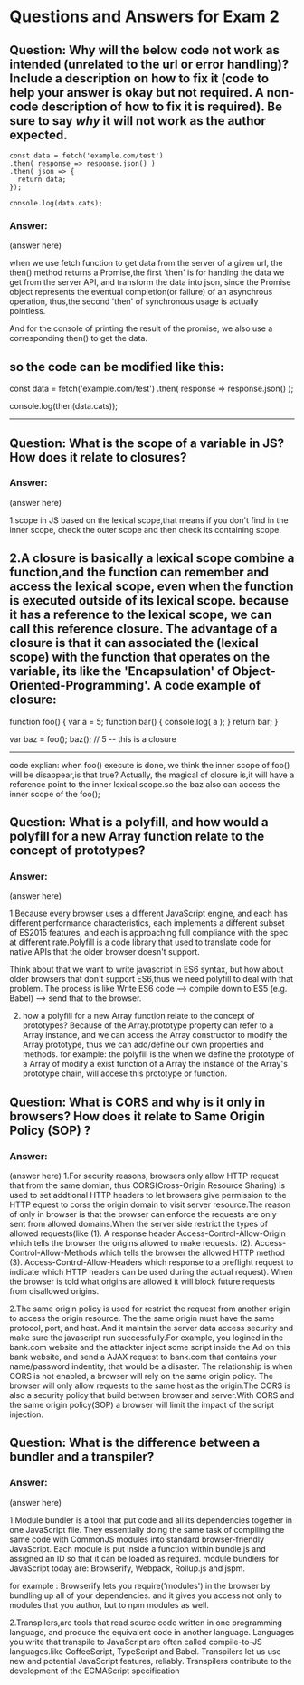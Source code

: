 # Questions and Answers for Exam 2

## Question: Why will the below code not work as intended (unrelated to the url or error handling)?  Include a description on how to fix it (code to help your answer is okay but not required.  A non-code description of how to fix it is required).  Be sure to say _why_ it will not work as the author expected.

```
const data = fetch('example.com/test')
.then( response => response.json() )
.then( json => { 
  return data;
});

console.log(data.cats);
```
### Answer:
 
(answer here)

when we use fetch function to get data from the server of a given url, the then() method returns a Promise,the first 'then' is for handing the data we get from the server API, and transform the data into json, since the Promise object represents the eventual completion(or failure) of an asynchrous operation, thus,the second 'then' of synchronous usage is actually pointless.

And for the console of printing the result of the promise, we also use a corresponding then() to get the data. 

so the code can be modified like this:
----------------------------------------
const data = fetch('example.com/test')
.then( response => response.json() );


console.log(then(data.cats));

----------------------------------------

## Question: What is the scope of a variable in JS?  How does it relate to closures? 

### Answer:
(answer here)

1.scope in JS based on the lexical scope,that means if you don't find in the inner scope, check the outer scope and then check its containing scope.


2.A closure is basically a lexical scope combine a function,and the function can remember and access the lexical scope, even when the function is executed outside of its lexical scope. because it has a reference to the lexical scope, we can call this reference closure.
The advantage of a closure is that it can associated the (lexical scope) with the function that operates on the variable, its like the 'Encapsulation' of Object-Oriented-Programming'. 
A code example of closure:
-----------------------------------------
function foo() {
    var a = 5;
    function bar() {
        console.log( a );
    }
    return bar;
}

var baz = foo();
baz(); // 5 -- this is a closure

-------------------------------------------
code explian:
when foo() execute is done, we think the inner scope of foo() will be disappear,is that true?
Actually, the magical of closure is,it will have a reference point to the inner lexical scope.so the baz also can access the inner scope of the foo();




## Question: What is a polyfill, and how would a polyfill for a new Array function relate to the concept of prototypes? 

### Answer:

(answer here)

1.Because every browser uses a different JavaScript engine, and each has different performance characteristics, each implements a different subset of ES2015 features, and each is approaching full compliance with the spec at different rate.Polyfill is a code library that used to translate code for native APIs that the older browser doesn't support.

Think about that we want to write javascript in ES6 syntax, but how about older browsers that don't support ES6,thus we need polyfill to deal with that problem.
The process is like Write ES6 code --> compile down to ES5 (e.g. Babel) --> send that to the browser.

2. how a polyfill for a new Array function relate to the concept of prototypes?
Because of the Array.prototype property can refer to a Array instance, and we can access the Array constructor to modify the Array prototype, thus we can add/define our own properties and methods.
for example: 
the polyfill is the when we define the prototype of a Array of modify a exist function of a Array
the instance of the Array's prototype chain, will accese this prototype or function.







## Question: What is CORS and why is it only in browsers?  How does it relate to Same Origin Policy (SOP) ?

### Answer: 

(answer here)
1.For security reasons, browsers only allow HTTP request that from the same domian, thus CORS(Cross-Origin Resource Sharing) is used to set addtional HTTP headers to let browsers give permission to the HTTP equest to corss the origin domain to visit server resource.The reason of only in browser is that the browser can enforce the requests are only sent from allowed domains.When the server side restrict the types of allowed requests(like
(1). A response header Access-Control-Allow-Origin which tells the browser the origins allowed to make requests. (2). Access-Control-Allow-Methods which tells the browser the allowed HTTP method 
(3). Access-Control-Allow-Headers which response to a preflight request to indicate which HTTP headers can be used during the actual request).
When the browser is told what origins are allowed it will block future requests from disallowed origins.


2.The same origin policy is used for restrict the request from another origin to access the origin resource. The the same origin must have the same protocol, port, and host. And it maintain the server data access security and make sure the javascript run successfully.For example, you logined in the bank.com website and the attackter inject some script inside the Ad on this bank website, and send a AJAX request to bank.com that contains your name/password indentity, that would be a disaster. The relationship is when CORS is not enabled, a browser will rely on the same origin policy. The browser will only allow requests to the same host as the origin.The CORS is also a security policy that build between browser and server.With CORS and the same origin policy(SOP) a browser will limit the impact of the script injection.




## Question: What is the difference between a bundler and a transpiler?

### Answer:

(answer here)

1.Module bundler is a tool that put code and all its dependencies together in one JavaScript file. They essentially doing the same task of compiling the same code with CommonJS modules into standard browser-friendly JavaScript. Each module is put inside a function within bundle.js and assigned an ID so that it can be loaded as required.
module bundlers for JavaScript today are: Browserify, Webpack, Rollup.js and jspm.

for example : Browserify lets you require('modules') in the browser by bundling up all of your dependencies.
and it gives you access not only to modules that you author, but to npm modules as well.


2.Transpilers,are tools that read source code written in one programming language, and produce the equivalent code in another language. Languages you write that transpile to JavaScript are often called compile-to-JS languages.like CoffeeScript, TypeScript and Babel.
Transpilers let us use new and potential JavaScript features, reliably.
Transpilers contribute to the development of the ECMAScript specification





